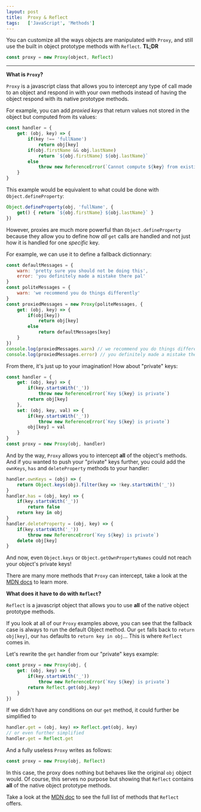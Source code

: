 ```yaml
---
layout: post
title:  Proxy & Reflect
tags:   ['JavaScript', 'Methods']
---
```

You can customize all the ways objects are manipulated with `Proxy`, and still use the built in object prototype methods with `Reflect`.
**TL;DR** 
```javascript
const proxy = new Proxy(object, Reflect)
```

<hr>

**What is `Proxy`?**

`Proxy` is a javascript class that allows you to intercept any type of call made to an object and respond in with your own methods instead of having the object respond with its native prototype methods.

For example, you can add *proxied keys* that return values not stored in the object but computed from its values:
```javascript
const handler = {
    get: (obj, key) => {
        if(key !== 'fullName')
            return obj[key]
        if(obj.firstName && obj.lastName)
            return `${obj.firstName} ${obj.lastName}`
        else 
            throw new ReferenceError(`Cannot compute ${key} from existing keys`)
    }
}
```
This example would be equivalent to what could be done with `Object.defineProperty`:
```javascript
Object.defineProperty(obj, 'fullName', {
    get() { return `${obj.firstName} ${obj.lastName}` }
})
```

However, proxies are much more powerful than `Object.defineProperty` because they allow you to define how *all* `get` calls are handled and not just how it is handled for one *specific* key.

For example, we can use it to define a fallback dictionnary:
```javascript
const defaultMessages = {
    warn: 'pretty sure you should not be doing this',
    error: 'you definitely made a mistake there pal'
}
const politeMessages = {
    warn: 'we recommend you do things differently'
}
const proxiedMessages = new Proxy(politeMessages, {
    get: (obj, key) => {
        if(obj[key])
            return obj[key]
        else
            return defaultMessages[key]
    }
})
console.log(proxiedMessages.warn) // we recommend you do things differently
console.log(proxiedMessages.error) // you definitely made a mistake there pal
```

From there, it's just up to your imagination! How about "private" keys:
```javascript
const handler = {
    get: (obj, key) => {
        if(key.startsWith('_'))
            throw new ReferenceError(`Key ${key} is private`)
        return obj[key]
    },
    set: (obj, key, val) => {
        if(key.startsWith('_'))
            throw new ReferenceError(`Key ${key} is private`)
        obj[key] = val
    }
}
const proxy = new Proxy(obj, handler)
```

And by the way, `Proxy` allows you to intercept **all** of the object's methods. And if you wanted to push your "private" keys further, you could add the `ownKeys`, `has` and `deleteProperty` methods to your handler:
```javascript
handler.ownKeys = (obj) => {
    return Object.keys(obj).filter(key => !key.startsWith('_'))
}
handler.has = (obj, key) => {
    if(key.startsWith('_'))
        return false
    return key in obj
}
handler.deleteProperty = (obj, key) => {
    if(key.startsWith('_'))
        throw new ReferenceError(`Key ${key} is private`)
    delete obj[key]
}
```
And now, even `Object.keys` or `Object.getOwnPropertyNames` could not reach your object's private keys!

There are many more methods that `Proxy` can intercept, take a look at the [MDN docs](https://developer.mozilla.org/en-US/docs/Web/JavaScript/Reference/Global_Objects/Proxy) to learn more.

**What does it have to do with `Reflect`?**

`Reflect` is a javascript object that allows you to use **all** of the native object prototype methods. 

If you look at all of our `Proxy` examples above, you can see that the fallback case is always to run the default Object method. Our `get` falls back to `return obj[key]`, our `has` defaults to `return key in obj`... This is where `Reflect` comes in.

Let's rewrite the `get` handler from our "private" keys example:
```javascript
const proxy = new Proxy(obj, {
    get: (obj, key) => {
        if(key.startsWith('_'))
            throw new ReferenceError(`Key ${key} is private`)
        return Reflect.get(obj,key)
    }
})
```

If we didn't have any conditions on our `get` method, it could further be simplified to
```javascript
handler.get = (obj, key) => Reflect.get(obj, key)
// or even further simplified
handler.get = Reflect.get
```

And a fully useless `Proxy` writes as follows:
``` javascript
const proxy = new Proxy(obj, Reflect)
```
In this case, the proxy does nothing but behaves like the original `obj` object would. Of course, this serves no purpose but showing that `Reflect` contains **all** of the native object prototype methods.

Take a look at the [MDN doc](https://developer.mozilla.org/en-US/docs/Web/JavaScript/Reference/Global_Objects/Reflect) to see the full list of methods that `Reflect` offers.
